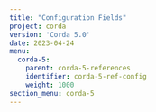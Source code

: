 ```yaml
---
title: "Configuration Fields"
project: corda
version: 'Corda 5.0'
date: 2023-04-24
menu:
  corda-5:
    parent: corda-5-references
    identifier: corda-5-ref-config
    weight: 1000
section_menu: corda-5
---
```

